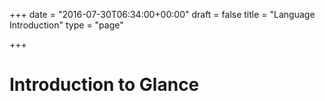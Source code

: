 +++
date = "2016-07-30T06:34:00+00:00"
draft = false
title = "Language Introduction"
type = "page"

+++
# Introduction to Glance
